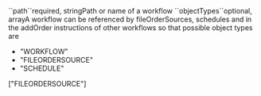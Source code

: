 <tr><td>``path``</td><td>required, string<td>Path or name of a workflow</td><td></td><td></td></tr>
<tr><td>``objectTypes``</td><td>optional, array</td><td>A workflow can be referenced by fileOrderSources, schedules and in the addOrder instructions of other workflows so that possible object types are
<ul><li>"WORKFLOW"</li>
    <li>"FILEORDERSOURCE"</li>
    <li>"SCHEDULE"</li>
    </ul>
</td><td>["FILEORDERSOURCE"]</td><td></td></tr>